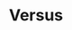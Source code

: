 ---
title: "Versus"
url: /sant-antoni-de-portmany/versus-avinguda-de-portmany/
shop: corredor de apuestas
---